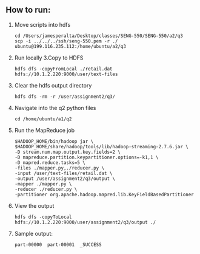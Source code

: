 ## How to run:
1. Move scripts into hdfs
    ```
    cd /Users/jamesperalta/Desktop/classes/SENG-550/SENG-550/a2/q3
    scp -i ../../../ssh/seng-550.pem -r ./ ubuntu@199.116.235.112:/home/ubuntu/a2/q3
    ```
2. Run locally
3.Copy to HDFS 
    ```
    hdfs dfs -copyFromLocal ./retail.dat hdfs://10.1.2.220:9000/user/text-files
    ```
3. Clear the hdfs output directory
    ```
    hdfs dfs -rm -r /user/assignment2/q3/
    ```
4. Navigate into the q2 python files
    ```
    cd /home/ubuntu/a1/q2
    ```
5. Run the MapReduce job
    ```
    $HADOOP_HOME/bin/hadoop jar \
    $HADOOP_HOME/share/hadoop/tools/lib/hadoop-streaming-2.7.6.jar \
    -D stream.num.map.output.key.fields=2 \
    -D mapreduce.partition.keypartitioner.options=-k1,1 \
    -D mapred.reduce.tasks=5 \
    -files ./mapper.py,./reducer.py \
    -input /user/text-files/retail.dat \
    -output /user/assignment2/q3/output \
    -mapper ./mapper.py \
    -reducer ./reducer.py \
    -partitioner org.apache.hadoop.mapred.lib.KeyFieldBasedPartitioner
    ```
6. View the output
    ```
    hdfs dfs -copyToLocal hdfs://10.1.2.220:9000/user/assignment2/q3/output ./
    ```
7. Sample output:
    ```
    part-00000  part-00001  _SUCCESS

    ```